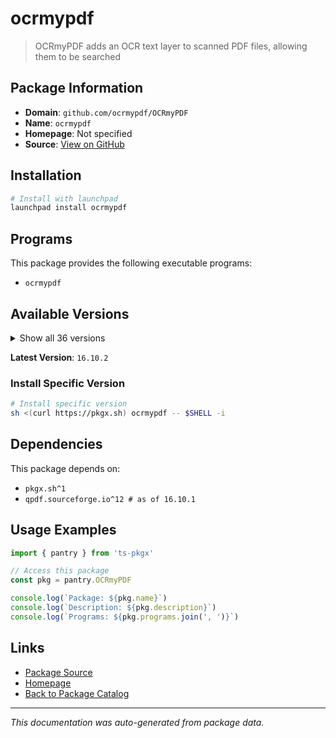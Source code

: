 # ocrmypdf

> OCRmyPDF adds an OCR text layer to scanned PDF files, allowing them to be searched

## Package Information

- **Domain**: `github.com/ocrmypdf/OCRmyPDF`
- **Name**: `ocrmypdf`
- **Homepage**: Not specified
- **Source**: [View on GitHub](https://github.com/pkgxdev/pantry/tree/main/projects/github.com/ocrmypdf/OCRmyPDF/package.yml)

## Installation

```bash
# Install with launchpad
launchpad install ocrmypdf
```

## Programs

This package provides the following executable programs:

- `ocrmypdf`

## Available Versions

<details>
<summary>Show all 36 versions</summary>

- `16.10.2`, `16.10.1`, `16.10.0`, `16.7.0`, `16.6.2`
- `16.6.1`, `16.6.0`, `16.5.0`, `16.4.3`, `16.4.2`
- `16.4.1`, `16.4.0`, `16.3.1`, `16.3.0`, `16.2.0`
- `16.1.2`, `16.1.1`, `16.1.0`, `16.0.4`, `16.0.3`
- `16.0.2`, `16.0.1`, `16.0.0`, `15.4.4`, `15.4.3`
- `15.4.2`, `15.4.1`, `15.4.0`, `15.3.1`, `15.3.0`
- `15.2.0`, `15.1.0`, `15.0.2`, `15.0.1`, `15.0.0`
- `14.4.0`

</details>

**Latest Version**: `16.10.2`

### Install Specific Version

```bash
# Install specific version
sh <(curl https://pkgx.sh) ocrmypdf -- $SHELL -i
```

## Dependencies

This package depends on:

- `pkgx.sh^1`
- `qpdf.sourceforge.io^12 # as of 16.10.1`

## Usage Examples

```typescript
import { pantry } from 'ts-pkgx'

// Access this package
const pkg = pantry.OCRmyPDF

console.log(`Package: ${pkg.name}`)
console.log(`Description: ${pkg.description}`)
console.log(`Programs: ${pkg.programs.join(', ')}`)
```

## Links

- [Package Source](https://github.com/pkgxdev/pantry/tree/main/projects/github.com/ocrmypdf/OCRmyPDF/package.yml)
- [Homepage](#)
- [Back to Package Catalog](../package-catalog.md)

---

*This documentation was auto-generated from package data.*
